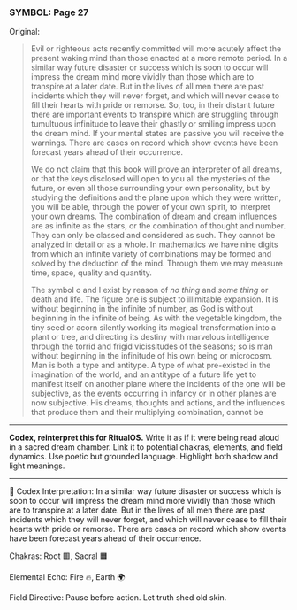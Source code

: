 ### SYMBOL: Page 27

Original:
> Evil or righteous acts recently committed will more acutely affect
> the present waking mind than those enacted at a more remote period.
> In a similar way future disaster or success which is soon to occur
> will impress the dream mind more vividly than those which are
> to transpire at a later date. But in the lives of all men there
> are past incidents which they will never forget, and which
> will never cease to fill their hearts with pride or remorse.
> So, too, in their distant future there are important events
> to transpire which are struggling through tumultuous infinitude
> to leave their ghastly or smiling impress upon the dream mind.
> If your mental states are passive you will receive the warnings.
> There are cases on record which show events have been forecast
> years ahead of their occurrence.
> 
> 
> We do not claim that this book will prove an interpreter of all dreams,
> or that the keys disclosed will open to you all the mysteries of the future,
> or even all those surrounding your own personality, but by studying
> the definitions and the plane upon which they were written, you will be able,
> through the power of your own spirit, to interpret your own dreams.
> The combination of dream and dream influences are as infinite as the stars,
> or the combination of thought and number. They can only be classed
> and considered as such. They cannot be analyzed in detail or as a whole.
> In mathematics we have nine digits from which an infinite variety
> of combinations may be formed and solved by the deduction of the mind.
> Through them we may measure time, space, quality and quantity.
> 
> 
> The symbol o and I exist by reason of _no thing_ and _some
> thing_ or death and life. The figure one is subject to
> illimitable expansion. It is without beginning in the infinite
> of number, as God is without beginning in the infinite of being.
> As with the vegetable kingdom, the tiny seed or acorn silently
> working its magical transformation into a plant or tree,
> and directing its destiny with marvelous intelligence
> through the torrid and frigid vicissitudes of the seasons;
> so is man without beginning in the infinitude of his own
> being or microcosm. Man is both a type and antitype.
> A type of what pre-existed in the imagination of the world, and an
> antitype of a future life yet to manifest itself on another plane
> where the incidents of the one will be subjective, as the events
> occurring in infancy or in other planes are now subjective.
> His dreams, thoughts and actions, and the influences that
> produce them and their multiplying combination, cannot be

---

**Codex, reinterpret this for RitualOS.**
Write it as if it were being read aloud in a sacred dream chamber.
Link it to potential chakras, elements, and field dynamics.
Use poetic but grounded language.
Highlight both shadow and light meanings.

---

🔁 Codex Interpretation:
In a similar way future disaster or success which is soon to occur will impress the dream mind more vividly than those which are to transpire at a later date. But in the lives of all men there are past incidents which they will never forget, and which will never cease to fill their hearts with pride or remorse. There are cases on record which show events have been forecast years ahead of their occurrence.

Chakras: Root 🟥, Sacral 🟧

Elemental Echo: Fire 🔥, Earth 🌍

Field Directive: Pause before action. Let truth shed old skin.
